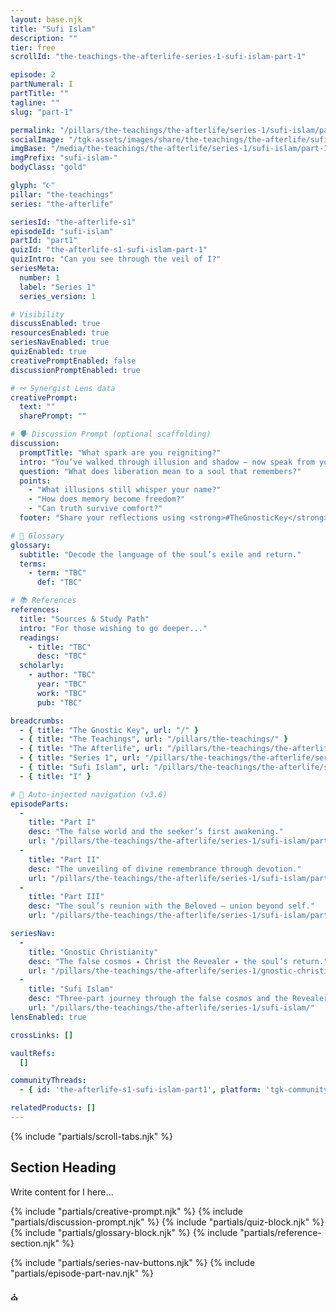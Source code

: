 ```yaml
---
layout: base.njk
title: "Sufi Islam"
description: ""
tier: free
scrollId: "the-teachings-the-afterlife-series-1-sufi-islam-part-1"

episode: 2
partNumeral: I
partTitle: ""
tagline: ""
slug: "part-1"

permalink: "/pillars/the-teachings/the-afterlife/series-1/sufi-islam/part-1/index.html"
socialImage: "/tgk-assets/images/share/the-teachings/the-afterlife/sufi-islam-part-1.jpg"
imgBase: "/media/the-teachings/the-afterlife/series-1/sufi-islam/part-1"
imgPrefix: "sufi-islam-"
bodyClass: "gold"

glyph: "☪"
pillar: "the-teachings"
series: "the-afterlife"

seriesId: "the-afterlife-s1"
episodeId: "sufi-islam"
partId: "part1"
quizId: "the-afterlife-s1-sufi-islam-part-1"
quizIntro: "Can you see through the veil of I?"
seriesMeta:
  number: 1
  label: "Series 1"
  series_version: 1

# Visibility
discussEnabled: true
resourcesEnabled: true
seriesNavEnabled: true
quizEnabled: true
creativePromptEnabled: false
discussionPromptEnabled: true

# ⚯ Synergist Lens data
creativePrompt:
  text: ""
  sharePrompt: ""

# 🗣 Discussion Prompt (optional scaffolding)
discussion:
  promptTitle: "What spark are you reigniting?"
  intro: "You’ve walked through illusion and shadow — now speak from your own flame."
  question: "What does liberation mean to a soul that remembers?"
  points:
    - "What illusions still whisper your name?"
    - "How does memory become freedom?"
    - "Can truth survive comfort?"
  footer: "Share your reflections using <strong>#TheGnosticKey</strong> and tag <strong>@thegnostickey</strong>."

# 📖 Glossary
glossary:
  subtitle: "Decode the language of the soul’s exile and return."
  terms:
    - term: "TBC"
      def: "TBC"

# 📚 References
references:
  title: "Sources & Study Path"
  intro: "For those wishing to go deeper..."
  readings:
    - title: "TBC"
      desc: "TBC"
  scholarly:
    - author: "TBC"
      year: "TBC"
      work: "TBC"
      pub: "TBC"

breadcrumbs:
  - { title: "The Gnostic Key", url: "/" }
  - { title: "The Teachings", url: "/pillars/the-teachings/" }
  - { title: "The Afterlife", url: "/pillars/the-teachings/the-afterlife/" }
  - { title: "Series 1", url: "/pillars/the-teachings/the-afterlife/series-1/" }
  - { title: "Sufi Islam", url: "/pillars/the-teachings/the-afterlife/series-1/sufi-islam/" }
  - { title: "I" }

# 🔗 Auto-injected navigation (v3.6)
episodeParts:
  -
    title: "Part I"
    desc: "The false world and the seeker’s first awakening."
    url: "/pillars/the-teachings/the-afterlife/series-1/sufi-islam/part-1/"
  -
    title: "Part II"
    desc: "The unveiling of divine remembrance through devotion."
    url: "/pillars/the-teachings/the-afterlife/series-1/sufi-islam/part-2/"
  -
    title: "Part III"
    desc: "The soul’s reunion with the Beloved — union beyond self."
    url: "/pillars/the-teachings/the-afterlife/series-1/sufi-islam/part-3/"

seriesNav:
  -
    title: "Gnostic Christianity"
    desc: "The false cosmos ✦ Christ the Revealer ✦ the soul’s return."
    url: "/pillars/the-teachings/the-afterlife/series-1/gnostic-christianity/"
  -
    title: "Sufi Islam"
    desc: "Three-part journey through the false cosmos and the Revealer."
    url: "/pillars/the-teachings/the-afterlife/series-1/sufi-islam/"
lensEnabled: true

crossLinks: []

vaultRefs:
  []

communityThreads:
  - { id: 'the-afterlife-s1-sufi-islam-part1', platform: 'tgk-community' }

relatedProducts: []
---
```


{% include "partials/scroll-tabs.njk" %}

<main class="main-content">
  <section class="content-container">

  <section class="section-block">
    <h2 class="section-heading">Section Heading</h2>
    <p>Write content for I here...</p>
  </section>

  {% include "partials/creative-prompt.njk" %}
  {% include "partials/discussion-prompt.njk" %}
  {% include "partials/quiz-block.njk" %}
  {% include "partials/glossary-block.njk" %}
  {% include "partials/reference-section.njk" %}

  {% include "partials/series-nav-buttons.njk" %}
  {% include "partials/episode-part-nav.njk" %}

  <div class="gnostic-divider">
    <span class="divider-symbol pillar-glyph spin" aria-hidden="true">⛪︎</span>
  </div>

  </section>
</main>






